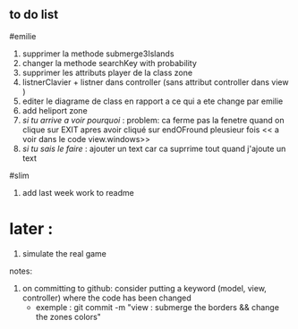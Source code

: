 ## to do list 
#emilie
1. supprimer la methode submerge3Islands
2. changer la methode searchKey with probability
3. supprimer les attributs player de la class zone 
4. listnerClavier + listner dans controller (sans attribut controller dans view )
5. editer le diagrame de class en rapport a ce qui a ete change par emilie
6. add heliport zone
7. *si tu arrive a voir pourquoi* : problem: ca ferme pas la fenetre quand on clique sur EXIT apres avoir cliqué sur endOFround pleusieur fois << a voir dans le code view.windows>>
8. *si tu sais le faire* : ajouter un text car ca suprrime tout quand j'ajoute un text 



#slim
1. add last week work to readme


# later : 
1. simulate the real game 




notes: 
1. on committing to github: consider putting a keyword (model, view, controller) where the code has been changed
    * exemple : git commit -m "view : submerge the borders && change the zones colors"





